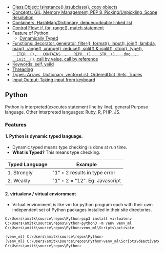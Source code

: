 - [Class,Object: isinstance(),issubclass(), copy objects](Objects-and-Classes)
- [Concepts: GIL, Memory Management, PEP 8, Picking/Unpickling, Scope Resolution](#Concepts)
- [Containers: HashMap/Dictionary, dequeu=doubly linked list](containers)
- [Control Flow: if, for, range(), match statement](Control_Flow)
- Feature of Python
  - [Dynamically Typed](#st)
- [Functions: decorator, generator, filter(), format(), input(), join(), lambda, map(), range(), xrange(), reduce(), split() & rsplit(), strip(), type(), `__ITER__(), __CONTAINS__, __REPR__(), __STR__(), __doc__, __init__()`, call by value, call by reference](#Functions)
- [Keywords: self, yeild](Keywords)
- [Threading](/Threads_Processes_IPC/Threads/Code#p1)
- [Types: Arrays, Dictionary, vector=List, OrderedDict, Sets, Tuples](containers)
- [Input,Output: Taking input from keyboard](Input_Output)

## Python
Python is interpreted(executes statement line by line), general Purpose language. Other Interpreted languages: Ruby, R, PHP, JS.

### Features
#### 1. Python is dynamic typed language.
- Dynamic typed means type checking is done at run time.
- **What is Typed?** This means type checking.

|Typed Language|Example|
|---|---|
|1. Strongly|"1" + 2  results in type error|
|2. Weakly|"1" + 2  = "12". Eg: Javascript|

#### 2. virtualenv / virtual enviornment
* Virtual environment is like vm for python program each with their own independent set of Python packages installed in their site directories.
```py
C:\Users\amitk\source\repos\Python>pip3 install virtualenv
C:\Users\amitk\source\repos\Python>python3 -m venv venv_ml
C:\Users\amitk\source\repos\Python>venv_ml\Scripts\activate

(venv_ml) C:\Users\amitk\source\repos\Python>
(venv_ml) C:\Users\amitk\source\repos\Python>venv_ml\Scripts\deactivate.bat
C:\Users\amitk\source\repos\Python>
```
